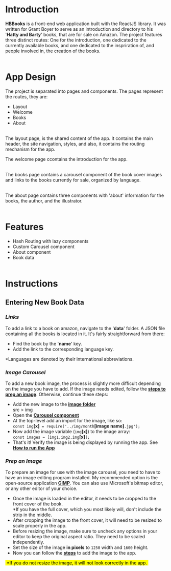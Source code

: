 # Introduction
__HBBooks__ is a front-end web application built with the ReactJS library. It was written for Grant Boyer to serve as an introduction and directory to his '__Hatty and Barty__' books, that are for sale on Amazon. The project features three distinct routes: One for the introduction, one dedicated to the currently available books, and one dedicated to the inspriration of, and people involved in, the creation of the books.  
&nbsp;  

# App Design
The project is separated into pages and components. The pages represent the routes, they are:  
* Layout
* Welcome
* Books
* About  
&nbsp;  

The layout page, is the shared content of the app. It contains the main header, the site navigation, styles, and also, it contains the routing mechanism for the app.
&nbsp;  

The welcome page ccontains the introduction for the app.  
&nbsp;  

The books page contains a carousel component of the book cover images and links to the books currently for sale, organized by language.  
&nbsp;  

The about page contains three components with 'about' information for the books, the author, and the illustrator.  
&nbsp;  

# Features
* Hash Routing with lazy components
* Custom Carousel component
* About component
* Book data  
&nbsp;  

# Instructions
## Entering New Book Data

### *Links*
To add a link to a book on amazon, navigate to the '__data__' folder. A JSON file containing all the books is located in it. It's fairly straightforward from there:  
* Find the book by the '__name__' key.
* Add the link to the corresponding language key.  

*Languages are denoted by their international abbreviations.  

### *Image Carousel*
To add a new book image, the process is slightly more difficult depending on the image you have to add. If the image needs edited, follow the [__steps to prep an image__](#prep-an-image). Otherwise, continue these steps:  
* Add the new image to the [__image folder__](/src/img/)  
src > img
* Open the [__Carousel component__](/src/components/Carousel.js)
* At the top-level add an import for the image, like so:  
  `const img`__[x]__` = require('../img/month`__[image name]__`.jpg');` 
* Now add the image variable (`img`__[x]__) to the image array:  
`const images = [img1,img2,img`__[x]__`];`
* That's it! Verify the image is being displayed by running the app. See [__How to run the App__](#run-the-app-in-a-local-environment)

### *Prep an Image*
To prepare an image for use with the image carousel, you need to have to have an image editing program installed. My recommended option is the open-source application [__GIMP__](https://www.gimp.org/downloads/). You can also use Microsoft's bitmap editor, or any other editor of your choice.
* Once the image is loaded in the editor, it needs to be cropped to the front cover of the book.  
*If you have the full cover, which you most likely will, don't include the strip in the middle.
* After cropping the image to the front cover, it will need to be resized to scale properly in the app.
* Before resizing the image, make sure to uncheck any options in your editor to keep the original aspect ratio. They need to be scaled independently.
* Set the size of the image __in pixels__ to `1250` width and `1600` height.
* Now you can follow the [__steps__](#image-carousel) to add the image to the app.  

<mark>&nbsp;*If you do not resize the image, it will not look correctly in the app.&nbsp;</mark>